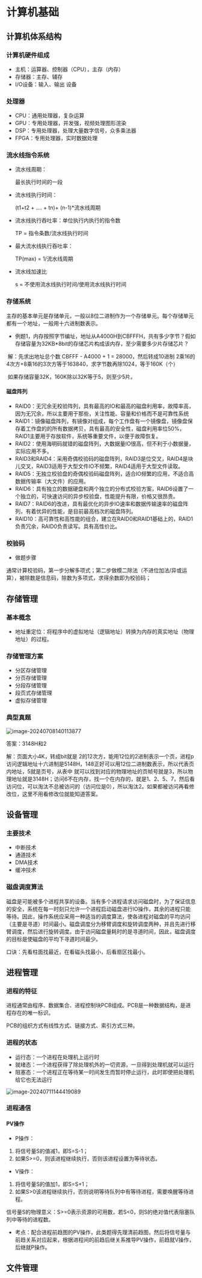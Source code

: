 # 计算机基础 <!-- {docsify-ignore-all} -->



## 计算机体系结构

### 计算机硬件组成

- 主机：运算器、控制器（CPU），主存（内存）
- 存储器：主存、辅存
- I/O设备：输入、输出 设备

### 处理器

- CPU：通用处理器，复杂运算
- GPU：专用处理器，并发强，视频处理图形渲染
- DSP：专用处理器，处理大量数字信号，众多乘法器
- FPGA：专用处理器，实时数据处理

### 流水线指令系统

- 流水线周期：

  最长执行时间的一段

- 流水线执行时间：

  (t1+t2 + .... + tn)+ (n-1)*流水线周期

- 流水线执行吞吐率：单位执行内执行的指令数

  TP = 指令条数/流水线执行时间

- 最大流水线执行吞吐率：

  TP(max) = 1/流水线周期

- 流水线加速比

  s = 不使用流水线执行时间/使用流水线执行时间

### 存储系统

​	主存的基本单元是存储单元，一般以8位二进制作为一个存储单元。每个存储单元都有一个地址，一般用十六进制数表示。

- 例题1，内存按照字节编址，地址从A4000H到CBFFFH，共有多少字节？假如存储容量为32KB*8bit的存储芯片构成该内存，至少需要多少片存储芯片？

​	解：先求出地址总个数 CBFFF - A4000 + 1 = 28000，然后转成10进制 2乘16的4次方+8乘16的3次方等于163840，求字节数再除1024，等于160K（个）

​	如果存储容量32K，160K除以32K等于5，则至少5片。

#### 磁盘阵列

- RAID0：无冗余无校验阵列，具有最高的IO和最高的磁盘利用率，故障率高，因为无冗余，所以主要用于那些，关注性能、容量和价格而不是可靠性系统
- RAID1：镜像磁盘阵列，有镜像对组成，每个工作盘有一个镜像盘，镜像盘保存着工作盘的的所有数据拷贝，具有最高的安全性，磁盘利用率位50%，RAID1主要用于存放软件，系统等重要文件，以便于故障恢复。
- RAID2：使用海明码就错的磁盘阵列，大数据量IO很高，但不利于小数据量，实际应用不多。
- RAID3和RAID4：采用奇偶校验码的磁盘阵列，RAID3是位交叉，RAID4是块儿交叉，RAID3适用于大型文件IO不频繁，RAID4适用于大型文件读取。
- RAID5：无独立校验盘的奇偶校验码磁盘阵列，适合IO频繁的应用，不适合高数据传输率（大文件）的应用。
- RAID6：具有独立的数据硬盘和两个独立的分布式校验方案，RAID6设置了一个独立的，可快速访问的异步校验盘，性能提升有限，价格又很昂贵。
- RAID7：RAID6的改进，具有最优化的异步IO速率和数据传输速率的磁盘阵列，有着优异的性能，是目前最高档次的磁盘阵列。
- RAID10：高可靠性和高性能的组合，建立在RAID0和RAID1基础上的，RAID1负责冗余，RAID0负责读写。具有高性价比。

### 校验码

- 做题步骤

​	通常计算校验码，第一步分解多项式；第二步做模二除法（不进位加法/异或运算），被除数是信息码，除数为多项式，求得余数即为校验码；



## 存储管理

### 基本概念

- 地址重定位：将程序中的虚拟地址（逻辑地址）转换为内存的真实地址（物理地址）的过程。

### 存储管理方案

- 分区存储管理
- 分页存储管理
- 分段存储管理
- 段页式存储管理
- 虚拟存储管理

### 典型真题

![image-20240708140113877](/Users/penghuiliu/geek_learn/redick.github.io/docs/_media/image/ncre/01/image-20240708140113877.png)

答案：3148H和2

解：页面大小4K，转成bit就是 2的12次方，能用12位的2进制表示一个页，进程p访问逻辑地址十六进制是5148H，148正好可以用12位二进制数表示，所以代表页内地址，5就是页号，从表中 就可以找到对应的物理地址的页帧号就是3，所以物理地址就是3148H；访问6不在内存，找一个在内存的，就是1、2、5、7，然后看访问位，可以淘汰不总被访问的（访问位是0），所以淘汰2。如果都被访问再看修改位，这里不用看修改位就能知道答案。



## 设备管理

### 主要技术

- 中断技术
- 通道技术
- DMA技术
- 缓冲技术

### 磁盘调度算法

​    磁盘是可能被多个进程共享的设备。当有多个进程请求访问磁盘时，为了保证信息的安全，系统在每一时刻只允许一个进程启动磁盘进行IO操作，其余的进程只能等待。因此，操作系统应采用一种适当的调度算法，使各进程对磁盘的平均访问（主要是寻道）时间最小。磁盘调度分为移臂调度和旋转调度两种，并且先进行移臂调度，然后进行旋转调度。由于访问磁盘量耗时的是寻道时间，因此，磁盘调度的目标是使磁盘的平均下寻道时间最少。

口诀：先看柱面找最近，在看磁头找最小，后看扇区找最小。



## 进程管理

### 进程的特征

进程通常由程序、数据集合、进程控制块PCB组成。PCB是一种数据结构，是进程存在的唯一标识。

PCB的组织方式有线性方式、链接方式、索引方式三种。

### 进程的状态

- 运行态：一个进程在处理机上运行时
- 就绪态：一个进程获得了除处理机外的一切资源，一旦得到处理机就可以运行
- 阻塞态：一个进程正在等待某一时间发生而暂时停止运行，此时即使把处理机给它也无法运行

![image-20240711144419089](/Users/penghuiliu/geek_learn/redick.github.io/docs/_media/image/ncre/01/image-20240711144419089.png)

### 进程通信

#### PV操作

- P操作：

1. 将信号量S的值减1，即S=S-1；
2. 如果S>=0，则该进程继续执行，否则该进程设置为等待状态。

- V操作：

1. 将信号量S的值加1，即S=S+1；
2. 如果S>0该进程继续执行，否则说明等待队列中有等待进程，需要唤醒等待进程。

信号量S的物理意义：S>=0表示资源的可用数，若S<0，则S的绝对值代表阻塞队列中等待的进程数。 

- 考点：配合进程前趋图的PV操作，此类题得先理清前趋图，然后将信号量与前趋关系对应起来，根据进程间的前趋后继关系推导PV操作，前趋就V操作，后继就P操作。



## 文件管理

